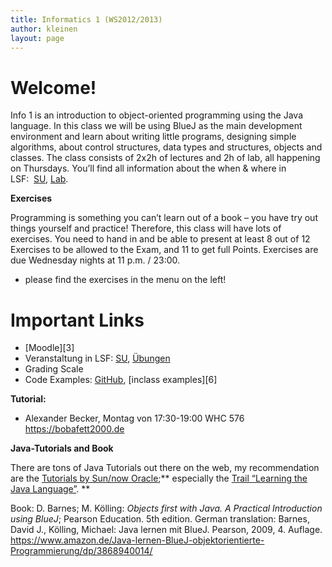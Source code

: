 ```yaml
---
title: Informatics 1 (WS2012/2013)
author: kleinen
layout: page
---
```

# Welcome!

Info 1 is an introduction to object-oriented programming using the Java language. In this class we will be using BlueJ as the main development environment and learn about writing little programs, designing simple algorithms, about control structures, data types and structures, objects and classes. The class consists of 2x2h of lectures and 2h of lab, all happening on Thursdays. You&#8217;ll find all information about the when & where in LSF:  [SU][1], [Lab][2].

**Exercises**

Programming is something you can&#8217;t learn out of a book &#8211; you have try out things yourself and practice! Therefore, this class will have lots of exercises. You need to hand in and be able to present at least 8 out of 12 Exercises to be allowed to the Exam, and 11 to get full Points. Exercises are due Wednesday nights at 11 p.m. / 23:00.

*   please find the exercises in the menu on the left!

# Important Links

*   [Moodle][3]
*   Veranstaltung in LSF: [SU][1], [Übungen][2]
*   Grading Scale
*   Code Examples: [GitHub][5], [inclass examples][6]

**Tutorial:**

*   Alexander Becker, Montag von 17:30-19:00 WHC 576  
    <https://bobafett2000.de>

**Java-Tutorials and Book**

There are tons of Java Tutorials out there on the web, my recommendation are the [Tutorials by Sun/now Oracle][7];** especially the [Trail &#8220;Learning the Java Language&#8221;][8]. **

Book: D. Barnes; M. Kölling: *Objects first with Java. A Practical Introduction using BlueJ*; Pearson Education. 5th edition. German translation: Barnes, David J., Kölling, Michael: Java lernen mit BlueJ. Pearson, 2009, 4. Auflage. <https://www.amazon.de/Java-lernen-BlueJ-objektorientierte-Programmierung/dp/3868940014/>

&nbsp;

&nbsp;

 [1]: https://lsf.htw-berlin.de/qisserver/rds?state=wsearchv&search=2&veranstaltung.veranstid=78436
 [2]: https://lsf.htw-berlin.de/qisserver/rds?state=wsearchv&search=2&veranstaltung.veranstid=78437
 [5]: https://github.com/htw-imi-info1/
 [7]: https://download.oracle.com/javase/tutorial/
 [8]: https://download.oracle.com/javase/tutorial/java/
